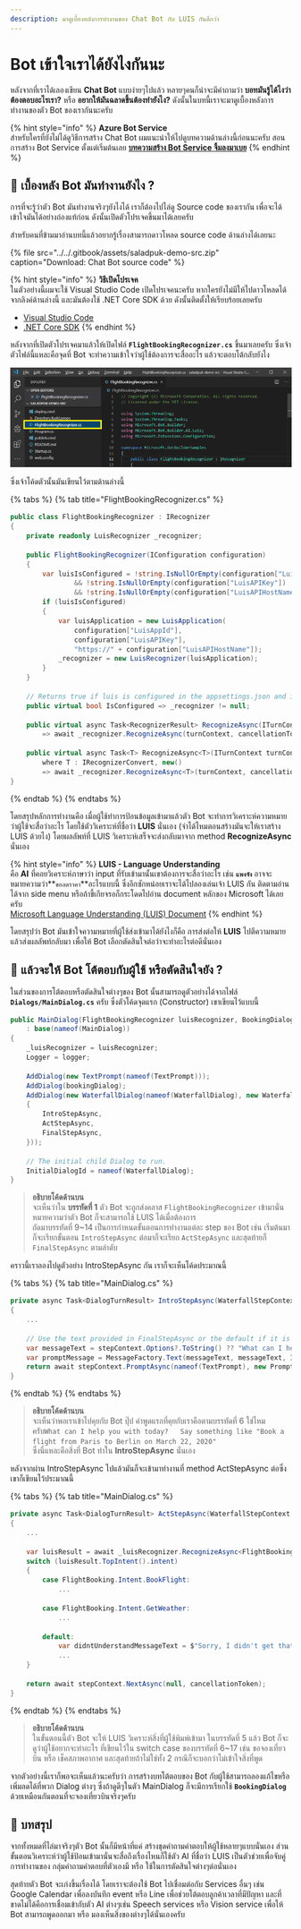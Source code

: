 ```yaml
---
description: มาดูเบื้องหลังการทำงานของ Chat Bot กับ LUIS กันดีกว่า
---
```


# Bot เข้าใจเราได้ยังไงกันนะ

หลังจากที่เราได้เลองเขียน **Chat Bot** แบบง่ายๆไปแล้ว หลายๆคนก็น่าจะมีคำถามว่า **บอทมันรู้ได้ไงว่าต้องตอบอะไรเรา?** หรือ **อยากให้มันฉลาดขึ้นต้องทำยังไง?** ดังนั้นในบทนี้เราจะมาดูเบื้องหลังการทำงานของตัว Bot ของเรากันนะครับ

{% hint style="info" %}
**Azure Bot Service**  
สำหรับใครที่ยังไม่ได้ดูวิธีการสร้าง Chat Bot ผมแนะนำให้ไปดูบทความด้านล่างนี้ก่อนนะครับ สอนการสร้าง Bot Service ตั้งแต่เริ่มต้นเลย [**บทความสร้าง Bot Service จิ้มลงมาเบย**](https://saladpuk.gitbook.io/learn/cloud/azure-bot-service) 
{% endhint %}

## 🤔 เบื้องหลัง Bot มันทำงานยังไง ?

การที่จะรู้ว่าตัว Bot มันทำงานจริงๆยังไงได้ เราก็ต้องไปไล่ดู Source code ของเรากัน เพื่อจะได้เข้าใจมันได้อย่างถ่องแท้ก่อน ดังนั้นเปิดตัวโปรเจคขึ้นมาได้เลยครับ 

สำหรับคนที่ข้ามมาอ่านบทนี้แล้วอยากรู้เรื่องสามารถดาวโหลด source code ด้านล่างได้เลยนะ

{% file src="../../.gitbook/assets/saladpuk-demo-src.zip" caption="Download: Chat Bot source code" %}

{% hint style="info" %}
**วิธีเปิดโปรเจค**  
ในตัวอย่างนี้ผมจะใช้ Visual Studio Code เปิดโปรเจคนะครับ หากใครยังไม่มีให้ไปดาวโหลดได้จากลิงค์ด้านล่างนี้ และมันต้องใช้ .NET Core SDK ด้วย ดังนั้นติดตั้งให้เรียบร้อยเลยครับ

* [Visual Studio Code](https://code.visualstudio.com/)
* [.NET Core SDK](https://dotnet.microsoft.com/download)
{% endhint %}

หลังจากที่เปิดตัวโปรเจคมาแล้วให้เปิดไฟล์ **`FlightBookingRecognizer.cs`** ขึ้นมาเลยครับ ซึ่งเจ้าตัวไฟล์นี้แหละคือจุดที่ Bot จะทำความเข้าใจว่าผู้ใช้ต้องการจะสื่ออะไร แล้วจะตอบโต้กลับยังไง

![](../../.gitbook/assets/image%20%28301%29.png)

ซึ่งเจ้าโค้ดตัวนั้นมันเขียนไว้ตามด้านล่างนี้ 

{% tabs %}
{% tab title="FlightBookingRecognizer.cs" %}
```csharp
public class FlightBookingRecognizer : IRecognizer
{
    private readonly LuisRecognizer _recognizer;

    public FlightBookingRecognizer(IConfiguration configuration)
    {
        var luisIsConfigured = !string.IsNullOrEmpty(configuration["LuisAppId"]) 
                && !string.IsNullOrEmpty(configuration["LuisAPIKey"]) 
                && !string.IsNullOrEmpty(configuration["LuisAPIHostName"]);
        if (luisIsConfigured)
        {
            var luisApplication = new LuisApplication(
                configuration["LuisAppId"],
                configuration["LuisAPIKey"],
                "https://" + configuration["LuisAPIHostName"]);
            _recognizer = new LuisRecognizer(luisApplication);
        }
    }

    // Returns true if luis is configured in the appsettings.json and initialized.
    public virtual bool IsConfigured => _recognizer != null;

    public virtual async Task<RecognizerResult> RecognizeAsync(ITurnContext turnContext, CancellationToken cancellationToken)
        => await _recognizer.RecognizeAsync(turnContext, cancellationToken);

    public virtual async Task<T> RecognizeAsync<T>(ITurnContext turnContext, CancellationToken cancellationToken)
        where T : IRecognizerConvert, new()
        => await _recognizer.RecognizeAsync<T>(turnContext, cancellationToken);
}
```
{% endtab %}
{% endtabs %}

โดยสรุปหลักการทำงานคือ เมื่อผู้ใช้ทำการป้อนข้อมูลเข้ามาแล้วตัว Bot จะทำการวิเคราะห์ความหมายว่าผู้ใช้จะสื่อว่าอะไร โดยใช้ตัววิเคราะห์ที่ชื่อว่า **LUIS** นั่นเอง \(จำได้ไหมตอนสร้างมันจะให้เราสร้าง LUIS ด้วยไง\) โดยผลลัพท์ที่ LUIS วิเคราะห์เสร็จจะส่งกลับมาจาก method  **RecognizeAsync** นั่นเอง

{% hint style="info" %}
**LUIS - Language Understanding**  
คือ **AI** ที่คอยวิเคราะห์ภาษาว่า input ที่รับเข้ามานั้นเขาต้องการจะสื่อว่าอะไร เช่น **`แพงจัง`** อาจจะหมายความว่า**`ขอลดราคา`**อะไรแบบนี้ ซึ่งอีกซักหน่อยเราจะได้ไปลองเล่นเจ้า LUIS กัน ติดตามอ่านได้จาก side menu หรือถ้าขี้เกียจรอก็กระโดดไปอ่าน document หลักของ Microsoft ได้เลยครับ  
[Microsoft Language Understanding \(LUIS\) Document](https://azure.microsoft.com/en-in/services/cognitive-services/language-understanding-intelligent-service/)
{% endhint %}

โดยสรุปว่า Bot มันเข้าใจความหมายที่ผู้ใช้ส่งเข้ามาได้ยังไงก็คือ การส่งต่อให้ **LUIS** ไปตีความหมายแล้วส่งผลลัพท์กลับมา เพื่อให้ Bot เลือกตัดสินใจต่อว่าจะทำอะไรต่อดีนั่นเอง

## 🤔 แล้วจะให้ Bot โต้ตอบกับผู้ใช้ หรือตัดสินใจยัง ?

ในส่วนของการโต้ตอบหรือตัดสินใจต่างๆของ Bot นั้นสามารถดูตัวอย่างได้จากไฟล์ **`Dialogs/MainDialog.cs`** ครับ ซึ่งตัวโค้ดจุดแรก \(Constructor\) เขาเขียนไว้แบบนี้

```csharp
public MainDialog(FlightBookingRecognizer luisRecognizer, BookingDialog bookingDialog, ILogger<MainDialog> logger)
    : base(nameof(MainDialog))
{
    _luisRecognizer = luisRecognizer;
    Logger = logger;

    AddDialog(new TextPrompt(nameof(TextPrompt)));
    AddDialog(bookingDialog);
    AddDialog(new WaterfallDialog(nameof(WaterfallDialog), new WaterfallStep[]
    {
        IntroStepAsync,
        ActStepAsync,
        FinalStepAsync,
    }));

    // The initial child Dialog to run.
    InitialDialogId = nameof(WaterfallDialog);
}
```

> **อธิบายโค้ดด้านบน**  
> จะเห็นว่าใน **บรรทัดที่ 1** ตัว Bot จะถูกส่งคลาส `FlightBookingRecognizer` เข้ามานั่นหมายความว่าตัว Bot ก็จะสามารถใช้ LUIS ได้เมื่อต้องการ  
> ถัดมาบรรทัดที่ 9~14 เป็นการกำหนดขั้นตอนการทำงานแต่ละ step ของ Bot เช่น เริ่มต้นมาก็จะเรียกขั้นตอน `IntroStepAsync` ต่อมาก็จะเรียก `ActStepAsync` และสุดท้ายก็ `FinalStepAsync` ตามลำดับ

คราวนี้เราลองไปดูตัวอย่าง IntroStepAsync กัน เราก็จะเห็นโค้ดประมาณนี้

{% tabs %}
{% tab title="MainDialog.cs" %}
```csharp
private async Task<DialogTurnResult> IntroStepAsync(WaterfallStepContext stepContext, CancellationToken cancellationToken)
{
    ...

    // Use the text provided in FinalStepAsync or the default if it is the first time.
    var messageText = stepContext.Options?.ToString() ?? "What can I help you with today?\nSay something like \"Book a flight from Paris to Berlin on March 22, 2020\"";
    var promptMessage = MessageFactory.Text(messageText, messageText, InputHints.ExpectingInput);
    return await stepContext.PromptAsync(nameof(TextPrompt), new PromptOptions { Prompt = promptMessage }, cancellationToken);
}
```
{% endtab %}
{% endtabs %}

> **อธิบายโค้ดด้านบน**  
> จะเห็นว่าพอเราเข้าไปคุยกับ Bot ปุ๊ป คำพูดแรกที่คุยกับเราคือตามบรรทัดที่ 6 ใช่ไหมครับ`What can I help you with today?  
> Say something like "Book a flight from Paris to Berlin on March 22, 2020"`  
> ซึ่งนี่แหละคือสิ่งที่ Bot ทำใน **IntroStepAsync** นั่นเอง

หลังจากผ่าน IntroStepAsync ไปแล้วมันก็จะเข้ามาทำงานที่ method ActStepAsync ต่อซึ่งเขาก็เขียนไว้ประมาณนี้

{% tabs %}
{% tab title="MainDialog.cs" %}
```csharp
private async Task<DialogTurnResult> ActStepAsync(WaterfallStepContext stepContext, CancellationToken cancellationToken)
{
    ...

    var luisResult = await _luisRecognizer.RecognizeAsync<FlightBooking>(stepContext.Context, cancellationToken);
    switch (luisResult.TopIntent().intent)
    {
        case FlightBooking.Intent.BookFlight:
            ...

        case FlightBooking.Intent.GetWeather:
            ...

        default:
            var didntUnderstandMessageText = $"Sorry, I didn't get that. Please try asking in a different way (intent was {luisResult.TopIntent().intent})";
            ...
    }

    return await stepContext.NextAsync(null, cancellationToken);
}
```
{% endtab %}
{% endtabs %}

> **อธิบายโค้ดด้านบน**  
> ในขั้นตอนนี้ตัว Bot จะให้ LUIS วิเคราะห์สิ่งที่ผู้ใช้พิมพ์เข้ามา ในบรรทัดที่ 5 แล้ว Bot ก็จะดูว่าผู้ใช้อยากจะทำอะไร ที่เขียนไว้ใน switch case ของบรรทัดที่ 6~17 เช่น ขอจองเที่ยวบิน หรือ เช็คสภาพอากาศ และสุดท้ายถ้าไม่ใช่ทั้ง 2 กรณีก็จะบอกว่าไม่เข้าใจสิ่งที่พูด

จากตัวอย่างนี้เราก็พอจะเห็นแล้วนะครับว่า การสร้างบทโต้ตอบของ Bot กับผู้ใช้สามารถลองแก้ไขหรือเพิ่มลดได้ที่พวก Dialog ต่างๆ ซึ่งถ้าดูดีๆในตัว MainDialog ก็จะมีการเรียกใช้ **`BookingDialog`** ด้วยเหมือนกันตอนที่จะจองเที่ยวบินจริงๆครับ

## 🎯 บทสรุป

จากทั้งหมดที่ไล่มาจริงๆตัว Bot นั้นก็มีหน้าที่แค่ สร้างชุดคำถามคำตอบให้ผู้ใช้หลายๆแบบนั่นเอง ส่วนขั้นตอนวิเคราะห์ว่าผู้ใช้ป้อนเข้ามานั่นจะสื่อถึงเรื่องไหนก็ใช้ตัว AI ที่ชื่อว่า LUIS เป็นตัวช่วยเพื่อจับคู่การทำงานของ กลุ่มคำถามคำตอบที่ตัวเองมี หรือ ใช้ในการตัดสินใจต่างๆต่อนั่นเอง

สุดท้ายตัว Bot จะเก่งขึ้นเรื่องได้ โดยเราจะต้องใช้ Bot ไปเชื่อมต่อกับ Services อื่นๆ เช่น Google Calendar เพื่อลงบันทึก event หรือ Line เพื่อช่วยโต้ตอบลูกค้าเวลาที่มีปัญหา และที่ขาดไม่ได้คือการเชื่อมเข้ากับตัว AI ต่างๆเช่น Speech services หรือ Vision service เพื่อให้ Bot สามารถพูดออกมา หรือ มองเห็นสิ่งของต่างๆได้นั่นเองครับ

